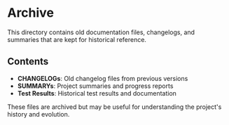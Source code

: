 # Archive

This directory contains old documentation files, changelogs, and summaries that are kept for historical reference.

## Contents

- **CHANGELOGs**: Old changelog files from previous versions
- **SUMMARYs**: Project summaries and progress reports
- **Test Results**: Historical test results and documentation

These files are archived but may be useful for understanding the project's history and evolution.

